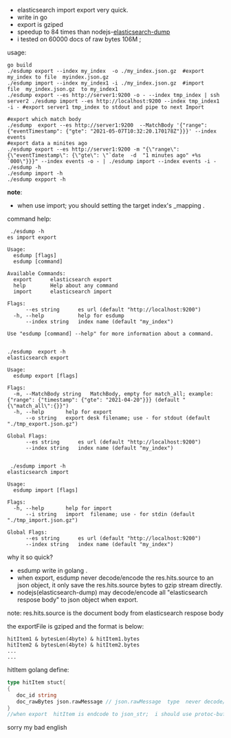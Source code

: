 - elasticsearch  import export very quick.
- write in go 
- export is gziped 
- speedup to 84 times than nodejs-[elasticsearch-dump](https://github.com/elasticsearch-dump/elasticsearch-dump)  
 - i tested on 60000 docs of raw bytes 106M ;
 

 
 usage:
 ```shell script
go build 
./esdump export --index my_index  -o ./my_index.json.gz  #export  my_index to file  myindex.json.gz
./esdump import --index my_index1 -i ./my_index.json.gz  #import   file  my_index.json.gz  to my_index1
./esdump export --es http://server1:9200 -o - --index tmp_index | ssh server2 ./esdump import --es http://localhost:9200 --index tmp_index1  -i - #export server1 tmp_index to stdout and pipe to next Import

#export which match body
./esdump  export --es http://server1:9200  --MatchBody '{"range": {"eventTimestamp": {"gte": "2021-05-07T10:32:20.170178Z"}}}' --index events
#export data a minites ago
./esdump export --es http://server1:9200 -m "{\"range\": {\"eventTimestamp\": {\"gte\": \"`date  -d  "1 minutes ago" +%s `000\"}}}" --index events -o - | ./esdump import --index events -i - 
 ./esdump -h
./esdump import -h
./esdump expport -h
 ```

**note**:
- when use import;  you should setting the target index's _mapping .


command help:
```shell script
 ./esdump -h
es import export

Usage:
  esdump [flags]
  esdump [command]

Available Commands:
  export      elasticsearch export
  help        Help about any command
  import      elasticsearch import

Flags:
      --es string      es url (default "http://localhost:9200")
  -h, --help           help for esdump
      --index string   index name (default "my_index")

Use "esdump [command] --help" for more information about a command.


./esdump  export -h
elasticsearch export

Usage:
  esdump export [flags]

Flags:
  -m, --MatchBody string   MatchBody, empty for match_all; example:{"range": {"timestamp": {"gte": "2021-04-20"}}} (default "{\"match_all\":{}}")
  -h, --help       help for export
      --o string   export desk filename; use - for stdout (default "./tmp_export.json.gz")

Global Flags:
      --es string      es url (default "http://localhost:9200")
      --index string   index name (default "my_index")


 ./esdump import -h
elasticsearch import

Usage:
  esdump import [flags]

Flags:
  -h, --help       help for import
      --i string   import  filename; use - for stdin (default "./tmp_import.json.gz")

Global Flags:
      --es string      es url (default "http://localhost:9200")
      --index string   index name (default "my_index")

```


why it so quick?

- esdump write in golang .
- when export,  esdump never decode/encode the res.hits.source to an json object, it only save the res.hits.source bytes to gzip stream directly.  
-  nodejs(elasticsearch-dump) may  decode/encode all "elasticsearch respose body" to json object when export.

note:  res.hits.source is the document body from elasticsearch respose body


the exportFile is gziped and the  format is below:
```shell script
hitItem1 & bytesLen(4byte) & hitItem1.bytes 
hitItem2 & bytesLen(4byte) & hitItem2.bytes
...
...
```

hitItem golang define:
```go
type hitItem stuct{
{
   doc_id string
   doc_rawBytes json.rawMessage // json.rawMessage  type  never decode/encode when json serialize or unserialize
}
//when export  hitItem is endcode to json_str;  i should use protoc-buffer, it will more quickly endcode.
```

sorry my bad english